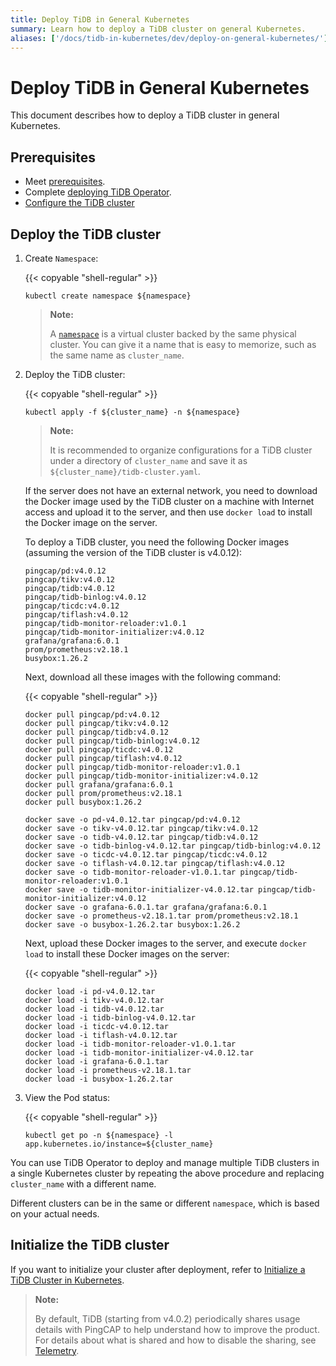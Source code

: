```yaml
---
title: Deploy TiDB in General Kubernetes
summary: Learn how to deploy a TiDB cluster on general Kubernetes.
aliases: ['/docs/tidb-in-kubernetes/dev/deploy-on-general-kubernetes/']
---
```


# Deploy TiDB in General Kubernetes

This document describes how to deploy a TiDB cluster in general Kubernetes.

## Prerequisites

- Meet [prerequisites](prerequisites.md).
- Complete [deploying TiDB Operator](deploy-tidb-operator.md).
- [Configure the TiDB cluster](configure-a-tidb-cluster.md)

## Deploy the TiDB cluster

1. Create `Namespace`:

    {{< copyable "shell-regular" >}}

    ``` shell
    kubectl create namespace ${namespace}
    ```

    > **Note:**
    >
    > A [`namespace`](https://kubernetes.io/docs/concepts/overview/working-with-objects/namespaces/) is a virtual cluster backed by the same physical cluster. You can give it a name that is easy to memorize, such as the same name as `cluster_name`.

2. Deploy the TiDB cluster:

    {{< copyable "shell-regular" >}}

    ``` shell
    kubectl apply -f ${cluster_name} -n ${namespace}
    ```

    > **Note:**
    >
    > It is recommended to organize configurations for a TiDB cluster under a directory of `cluster_name` and save it as `${cluster_name}/tidb-cluster.yaml`.

    If the server does not have an external network, you need to download the Docker image used by the TiDB cluster on a machine with Internet access and upload it to the server, and then use `docker load` to install the Docker image on the server.

    To deploy a TiDB cluster, you need the following Docker images (assuming the version of the TiDB cluster is v4.0.12):

    ```shell
    pingcap/pd:v4.0.12
    pingcap/tikv:v4.0.12
    pingcap/tidb:v4.0.12
    pingcap/tidb-binlog:v4.0.12
    pingcap/ticdc:v4.0.12
    pingcap/tiflash:v4.0.12
    pingcap/tidb-monitor-reloader:v1.0.1
    pingcap/tidb-monitor-initializer:v4.0.12
    grafana/grafana:6.0.1
    prom/prometheus:v2.18.1
    busybox:1.26.2
    ```

    Next, download all these images with the following command:

    {{< copyable "shell-regular" >}}

    ```shell
    docker pull pingcap/pd:v4.0.12
    docker pull pingcap/tikv:v4.0.12
    docker pull pingcap/tidb:v4.0.12
    docker pull pingcap/tidb-binlog:v4.0.12
    docker pull pingcap/ticdc:v4.0.12
    docker pull pingcap/tiflash:v4.0.12
    docker pull pingcap/tidb-monitor-reloader:v1.0.1
    docker pull pingcap/tidb-monitor-initializer:v4.0.12
    docker pull grafana/grafana:6.0.1
    docker pull prom/prometheus:v2.18.1
    docker pull busybox:1.26.2

    docker save -o pd-v4.0.12.tar pingcap/pd:v4.0.12
    docker save -o tikv-v4.0.12.tar pingcap/tikv:v4.0.12
    docker save -o tidb-v4.0.12.tar pingcap/tidb:v4.0.12
    docker save -o tidb-binlog-v4.0.12.tar pingcap/tidb-binlog:v4.0.12
    docker save -o ticdc-v4.0.12.tar pingcap/ticdc:v4.0.12
    docker save -o tiflash-v4.0.12.tar pingcap/tiflash:v4.0.12
    docker save -o tidb-monitor-reloader-v1.0.1.tar pingcap/tidb-monitor-reloader:v1.0.1
    docker save -o tidb-monitor-initializer-v4.0.12.tar pingcap/tidb-monitor-initializer:v4.0.12
    docker save -o grafana-6.0.1.tar grafana/grafana:6.0.1
    docker save -o prometheus-v2.18.1.tar prom/prometheus:v2.18.1
    docker save -o busybox-1.26.2.tar busybox:1.26.2
    ```

    Next, upload these Docker images to the server, and execute `docker load` to install these Docker images on the server:

    {{< copyable "shell-regular" >}}

    ```shell
    docker load -i pd-v4.0.12.tar
    docker load -i tikv-v4.0.12.tar
    docker load -i tidb-v4.0.12.tar
    docker load -i tidb-binlog-v4.0.12.tar
    docker load -i ticdc-v4.0.12.tar
    docker load -i tiflash-v4.0.12.tar
    docker load -i tidb-monitor-reloader-v1.0.1.tar
    docker load -i tidb-monitor-initializer-v4.0.12.tar
    docker load -i grafana-6.0.1.tar
    docker load -i prometheus-v2.18.1.tar
    docker load -i busybox-1.26.2.tar
    ```

3. View the Pod status:

    {{< copyable "shell-regular" >}}

    ``` shell
    kubectl get po -n ${namespace} -l app.kubernetes.io/instance=${cluster_name}
    ```

You can use TiDB Operator to deploy and manage multiple TiDB clusters in a single Kubernetes cluster by repeating the above procedure and replacing `cluster_name` with a different name.

Different clusters can be in the same or different `namespace`, which is based on your actual needs.

## Initialize the TiDB cluster

If you want to initialize your cluster after deployment, refer to [Initialize a TiDB Cluster in Kubernetes](initialize-a-cluster.md).

> **Note:**
>
> By default, TiDB (starting from v4.0.2) periodically shares usage details with PingCAP to help understand how to improve the product. For details about what is shared and how to disable the sharing, see [Telemetry](https://docs.pingcap.com/tidb/stable/telemetry).
